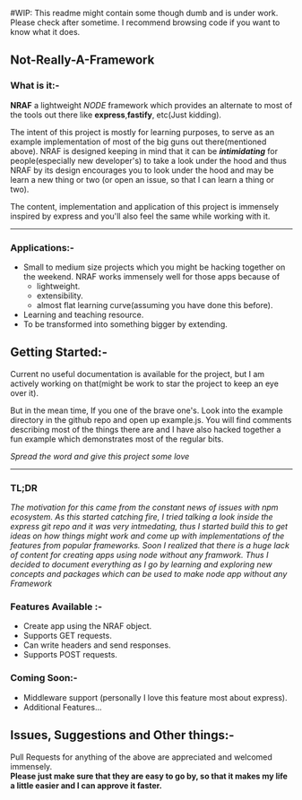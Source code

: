 #WIP: This readme might contain some though dumb and is under work. Please check after sometime. I recommend browsing code if you want to know what it does.


## Not-Really-A-Framework

### What is it:-
**NRAF** a lightweight *NODE* framework which provides an alternate to most of the tools out there like **express**,**fastify**, etc(Just kidding).

The intent of this project is mostly for learning purposes, to serve as an example implementation of most of the big guns out there(mentioned above). NRAF is designed keeping in mind that it can be ***intimidating*** for people(especially new developer's) to take a look under the hood and thus NRAF by its design encourages you to look under the hood and may be learn a new thing or two (or open an issue, so that I can learn a thing or two).

The content, implementation and application of this project is immensely inspired by express and you'll also feel the same while working with it.

___

### Applications:- 
* Small to medium size projects which you might be hacking together on the weekend. NRAF works immensely well for those apps because of
    * lightweight.
    * extensibility.
    * almost flat learning curve(assuming you have done this before).
* Learning and teaching resource.
* To be transformed into something bigger by extending.

## Getting Started:- 
Current no useful documentation is available for the project, but I am actively working on that(might be work to star the project to keep an eye over it).

But in the mean time, If you one of the brave one's. Look into the example directory in the github repo and open up example.js. You will find comments describing most of the things there are and I have also hacked together a fun example which demonstrates most of the regular bits.


*_Spread the word and give this project some love_*

___

### TL;DR
*The motivation for this came from the constant news of issues with npm ecosystem. As this started catching fire, I tried talking a look inside the express git repo and it was very intmedating, thus I started build this to get ideas on how things might work and come up with implementations of the features from popular frameworks. Soon I realized that there is a huge lack of content for creating apps using node without any framwork. Thus I decided to document everything as I go by learning and exploring new concepts and packages which can be used to make node app without any Framework*


### Features Available :- 
* Create app using the NRAF object.
* Supports GET requests.
* Can write headers and send responses.
* Supports POST requests.

### Coming Soon:- 
* Middleware support (personally I love this feature most about express).
* Additional Features...

## Issues, Suggestions and Other things:-
Pull Requests for anything of the above are appreciated and welcomed immensely.   
**Please just make sure that they are easy to go by, so that it makes my life a little easier and I can approve it faster.**
